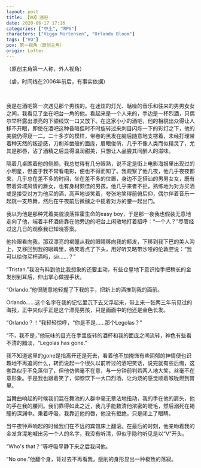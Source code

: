 ```yaml
---
layout: post
title: 【VO】酒吧
date: 2020-06-17 17:16
categories: ["中土", "RPS"]
characters: ["Viggo Mortensen", "Orlando Bloom"]
tags: ["VO"]
pov: 第一视角（原创主角）
origin: Lofter
---
```


（原创主角第一人称，外人视角）
 
（虐，时间线在2006年前后，有事实依据）

<br> 

我是在酒吧第一次遇见那个男孩的。在迷炫的灯光、聒噪的音乐和往来的男男女女之间，我看见了坐在吧台一角的他。看起来是一个人来的，手边是一杯烈酒，只偶尔举杯露出漂亮的下颌线饮一口又放下。在这家小小的酒吧，他的相貌出众得让人移不开眼，即使在酒吧这种昏暗但时不时旋转过来刺目闪烁一下的彩灯之下，他的美貌仍得窥一二。二十多岁的模样，带卷的黑发在脑后随意地支楞着，未经打理带着种天然的叛逆感，刀削斧凿般的面庞，眉眼俊俏，几乎不像人类而似精灵了，尤其是那唇，沾了酒精之后显得温润甜美，只想让人品尝其间醉人的滋味。

隔着几桌瞧着他的侧颜，我总觉得有几分眼熟，说不定是街上电影海报里出现过的小明星，但鉴于我不常看电影，便也不得而知了。我观察了他几夜，他几乎夜夜都来，几乎总在差不多的时间，坐在差不多的位置，身边不乏搭讪的男男女女，既有带着异域风情的舞女，也有身材颇佳的男孩。他几乎来者不拒，熟练地为对方买酒或是接受对方为他买的酒，高声地谈笑着，夸张地笑得前俯后仰，偶尔伴着音乐一起跳一支热舞，然后在午夜前后微醺之中揽着对方的腰一起出门。

我以为他是那种凭着美貌浪荡挥霍生命的easy boy，于是那一夜我也假装无意地走向了他，端着半杯酒倚靠在他旁边的吧台上闲散地打着招呼：“一个人？”尽管经过这几日的观察我已知晓答案。

他抬眼看向我，那双漂亮的褐瞳从我的眼睛移向我的额发，下移到我下巴的美人沟上，又移回到我的眼睛里，微笑着点了下头，用好听又略带沙哑的伦敦腔说：“我可以给你买杯酒吗，sir……？”

“Tristan.”我没有料到他比我想象的还要主动，有些仓皇地下意识抬手把稍长的金发别到耳后，伸出掌心做握手状。

“Orlando.”他很随意地轻握了下我的手，把新上的酒推到我的面前。

Orlando……这个名字在我的记忆里沉下去又浮起来，带上来一张两三年前见过的海报，正中央似乎正是这个漂亮男孩，只是画面中的他还是金色长发。

“Orlando？！”我轻轻惊呼，“你是不是……那个Legolas？”

“不，我不是，”他玩味的目光在手里旋转的酒杯和我的面庞之间流转，神色有些看不清的黯淡，“Legolas has gone.”

我不知道这里的gone是指离开还是死去，看着他不加掩饰有些阴郁的神情便也识趣地不再追问什么，转而说起一个很久以前听过的酒吧笑话，说完就有些后悔，这套路似乎不免落俗了，但他仿佛毫不在意，与一分钟前判若两人地大笑，丝毫不在意形象。于是我也跟着笑了，仰脖饮下一大口烈酒，让灼烧的感觉顺着喉咙燃到胃里。

当舞曲响起的时候我们混在舞池的人群中毫无章法地扭动，我的手在他的肩头，他的手在我的腰间。我们靠得如此之近，我几乎能数清他浓密的睫毛，然后溺死在褐瞳的深渊中。秉着呼吸，我靠近他的唇，他没有拒绝，只是闭上了眼睛。

当午夜钟声响起的时候我们在不远的宾馆床上翻滚。在最后的时刻，他亲吻着我的金发含混地喊出另一个人的名字，我没有听清，但似乎隐约听见是以“V”开头。

“Who's that？”等呼吸平静下来之后我问他。

“No one.”他翻个身，背过去不再看我，瘦削的身形显出一种极致的落寂。
